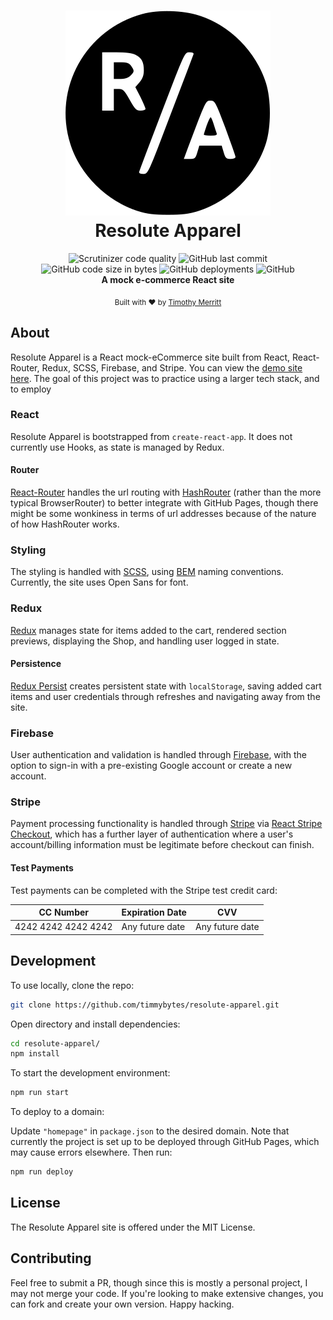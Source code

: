 <h1 align="center">
  <img src="./src/assets/resolute-apparel-logo.svg" alt="Resolute Apparel logo" />
  <br />
Resolute Apparel
</h1>

<div align="center">
  <img alt="Scrutinizer code quality" src="https://scrutinizer-ci.com/g/timmybytes/resolute-apparel/badges/quality-score.png?b=dev">
  <img alt="GitHub last commit" src="https://img.shields.io/github/last-commit/timmybytes/resolute-apparel">
  <img alt="GitHub code size in bytes" src="https://img.shields.io/github/languages/code-size/timmybytes/resolute-apparel">
  <img alt="GitHub deployments" src="https://img.shields.io/github/deployments/timmybytes/resolute-apparel/github-pages">
  <img alt="GitHub" src="https://img.shields.io/github/license/timmybytes/resolute-apparel">
</div>

<div align="center">
  <strong>A mock e-commerce React site</strong>
</div>

<p align="center">
  <sub>Built with ❤︎ by
  <a href="https://timmybytes.com">Timothy Merritt</a>
</p>

## About

Resolute Apparel is a React mock-eCommerce site built from React, React-Router, Redux, SCSS, Firebase, and Stripe. You can view the [demo site here](https://timmybytes.github.io/resolute-apparel). The goal of this project was to practice using a larger tech stack, and to employ

### React

Resolute Apparel is bootstrapped from `create-react-app`. It does not currently use Hooks, as state is managed by Redux.

#### Router

[React-Router](https://reactrouter.com/) handles the url routing with [HashRouter](https://github.com/ReactTraining/react-router/blob/master/packages/react-router-dom/docs/api/HashRouter.md) (rather than the more typical BrowserRouter) to better integrate with GitHub Pages, though there might be some wonkiness in terms of url addresses because of the nature of how HashRouter works.

### Styling

The styling is handled with [SCSS](https://sass-lang.com/), using [BEM](http://getbem.com/) naming conventions. Currently, the site uses Open Sans for font.

### Redux

[Redux](https://redux.js.org/) manages state for items added to the cart, rendered section previews, displaying the Shop, and handling user logged in state.

#### Persistence

[Redux Persist](https://github.com/rt2zz/redux-persist) creates persistent state with `localStorage`, saving added cart items and user credentials through refreshes and navigating away from the site.

### Firebase

User authentication and validation is handled through [Firebase](https://firebase.google.com/), with the option to sign-in with a pre-existing Google account or create a new account.

### Stripe

Payment processing functionality is handled through [Stripe](https://stripe.com) via [React Stripe Checkout](https://github.com/azmenak/react-stripe-checkout), which has a further layer of authentication where a user's account/billing information must be legitimate before checkout can finish.

#### Test Payments

Test payments can be completed with the Stripe test credit card:

| CC Number | Expiration Date | CVV |
| --------------- | --------------- | --------------- |
| 4242 4242 4242 4242 | Any future date | Any future date |

## Development

To use locally, clone the repo:

```sh
git clone https://github.com/timmybytes/resolute-apparel.git
```

Open directory and install dependencies:

```sh
cd resolute-apparel/
npm install
```

To start the development environment:

```sh
npm run start
```

To deploy to a domain:

Update `"homepage"` in `package.json` to the desired domain. Note that currently the project is set up to be deployed through GitHub Pages, which may cause errors elsewhere. Then run:

```sh
npm run deploy
```

## License

The Resolute Apparel site is offered under the MIT License.

## Contributing

Feel free to submit a PR, though since this is mostly a personal project, I may not merge your code. If you're looking to make extensive changes, you can fork and create your own version. Happy hacking.
